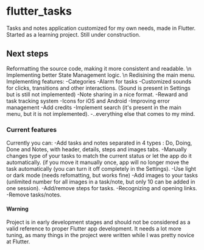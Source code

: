 # flutter_tasks

Tasks and notes application customized for my own needs, made in Flutter. Started as a learning project. Still under construction.

## Next steps

Reformatting the source code, making it more consistent and readable.  \n
Implementing better State Management logic. \n
Redisining the main menu.
Implementing features: 
  -Categories 
  -Alarm for tasks
  -Customized sounds for clicks, transitions and other interactions. (Sound is present in Settings but is still not implemented)
  -Note sharing in a nice format.
  -Reward and task tracking system
  -Icons for iOS and Android
  -Improving error management
  -Add credits
  -Implement search (it's present in the main menu, but it is not implemented).
  -..everything else that comes to my mind.
  
### Current features

Currently you can:
  -Add tasks and notes separated in 4 types : Do, Doing, Done and Notes, with header, details, steps and images tabs.
  -Manually changes type of your tasks to match the current status or let the app do it automatically. (if you move it manually once, app will no longer move the task automatically (you can turn it off completely in the Settings).
  -Use light or dark mode (needs refomatting, but works fine)
  -Add images to your tasks (unlimited number for all images in a task/note, but only 10 can be added in one session).
  -Add/remove steps for tasks.
  -Recognizing and opening links.
  -Remove tasks/notes.
  
#### Warning
  
  Project is in early development stages and should not be considered as a valid reference to proper Flutter app development. It needs a lot more tuning, as many things in the project were written while I was pretty novice at Flutter.
  
